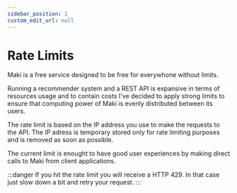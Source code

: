 ```yaml
---
sidebar_position: 2
custom_edit_url: null
---
```


# Rate Limits

Maki is a free service designed to be free for everywhone without limits. 

Running a recommender system and a REST API is expansive in terms of resources usage and to contain costs I've decided to apply strong limits to ensure that computing power of Maki is evenly distributed between its users.

The rate limit is based on the IP address you use to make the requests to the API. The IP adress is temporary stored only for rate limiting purposes and is removed as soon as possible.

The current limit is enought to have good user experiences by making direct calls to Maki from client applications.



:::danger
If you hit the rate limit you will receive a HTTP 429. In that case just slow down a bit and retry your request. 
:::